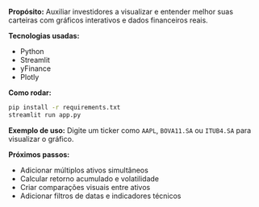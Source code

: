 **Propósito:** Auxiliar investidores a visualizar e entender melhor suas carteiras com gráficos interativos e dados financeiros reais.

**Tecnologias usadas:**
- Python
- Streamlit
- yFinance
- Plotly

**Como rodar:**
```bash
pip install -r requirements.txt
streamlit run app.py
```

**Exemplo de uso:** Digite um ticker como `AAPL`, `BOVA11.SA` ou `ITUB4.SA` para visualizar o gráfico.

**Próximos passos:**
- Adicionar múltiplos ativos simultâneos
- Calcular retorno acumulado e volatilidade
- Criar comparações visuais entre ativos
- Adicionar filtros de datas e indicadores técnicos
